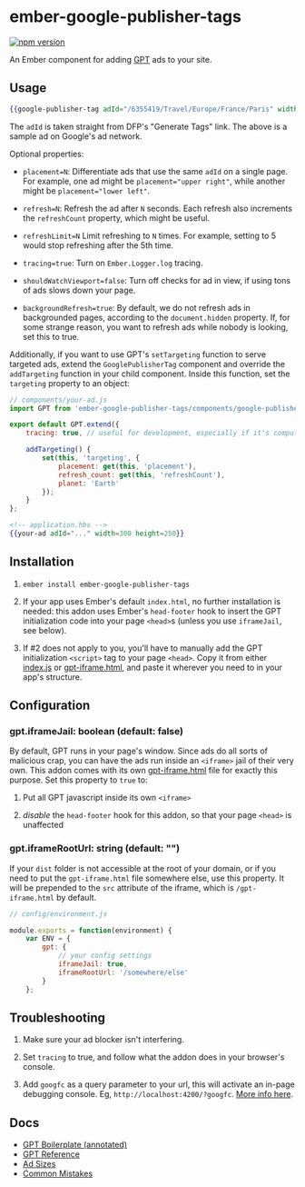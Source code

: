 # ember-google-publisher-tags

[![npm version](https://badge.fury.io/js/ember-google-publisher-tags.svg)](https://badge.fury.io/js/ember-google-publisher-tags)

An Ember component for adding [GPT](https://support.google.com/dfp_sb/answer/1649768?hl=en)
ads to your site.

## Usage

```hbs
{{google-publisher-tag adId="/6355419/Travel/Europe/France/Paris" width=300 height=250}}
```

The `adId` is taken straight from DFP's "Generate Tags" link. The above is a
sample ad on Google's ad network.

Optional properties:

* `placement=N`: Differentiate ads that use the same `adId` on a single page.
  For example, one ad might be `placement="upper right"`, while another might be
  `placement="lower left"`.

* `refresh=N`: Refresh the ad after `N` seconds. Each refresh also increments
  the `refreshCount` property, which might be useful.

* `refreshLimit=N` Limit refreshing to `N` times. For example, setting to 5 would
  stop refreshing after the 5th time.

* `tracing=true`: Turn on `Ember.Logger.log` tracing.

* `shouldWatchViewport=false`: Turn off checks for ad in view, if using tons of
  ads slows down your page.

* `backgroundRefresh=true`: By default, we do not refresh ads in backgrounded pages,
  according to the `document.hidden` property. If, for some strange reason, you
  want to refresh ads while nobody is looking, set this to true.

Additionally, if you want to use GPT's `setTargeting` function to serve targeted
ads, extend the `GooglePublisherTag` component and override the `addTargeting`
function in your child component. Inside this function, set the `targeting`
property to an object:

```js
// components/your-ad.js
import GPT from 'ember-google-publisher-tags/components/google-publisher-tag';

export default GPT.extend({
    tracing: true, // useful for development, especially if it's computed

    addTargeting() {
        set(this, 'targeting', {
            placement: get(this, 'placement'),
            refresh_count: get(this, 'refreshCount'),
            planet: 'Earth'
        });
    }
};
```

```hbs
<!-- application.hbs -->
{{your-ad adId="..." width=300 height=250}}
```

## Installation

1. `ember install ember-google-publisher-tags`

2. If your app uses Ember's default `index.html`, no further installation is needed: this
  addon uses Ember's `head-footer` hook to insert the GPT initialization code into your
  page `<head>`s (unless you use `iframeJail`, see below).

3. If #2 does not apply to you, you'll have to manually add the GPT initialization
  `<script>` tag to your page `<head>`. Copy it from either [index.js](index.js) or
  [gpt-iframe.html](public/gpt-iframe.html), and paste it wherever you need to
  in your app's structure.

## Configuration

### gpt.iframeJail: boolean (default: false)

By default, GPT runs in your page's window. Since ads do all sorts of
malicious crap, you can have the ads run inside an `<iframe>` jail of their
very own. This addon comes with its own [gpt-iframe.html](public/gpt-iframe.html) file
for exactly this purpose. Set this property to `true` to:

1. Put all GPT javascript inside its own `<iframe>`

2. *disable* the `head-footer` hook for this addon, so that your page `<head>` is
unaffected

### gpt.iframeRootUrl: string (default: "")

If your `dist` folder is not accessible at the root of your domain, or if you need to
put the `gpt-iframe.html` file somewhere else, use this property. It will be prepended
to the `src` attribute of the iframe, which is `/gpt-iframe.html` by default.

```js
// config/environment.js

module.exports = function(environment) {
    var ENV = {
        gpt: {
            // your config settings
            iframeJail: true,
            iframeRootUrl: '/somewhere/else'
        }
    };
```

## Troubleshooting

1. Make sure your ad blocker isn't interfering.

2. Set `tracing` to true, and follow what the addon does in your browser's console.

3. Add `googfc` as a query parameter to your url, this will activate an in-page
debugging console. Eg, `http://localhost:4200/?googfc`. [More info here](https://support.google.com/dfp_sb/answer/181070?hl=en).

## Docs

* [GPT Boilerplate (annotated)](https://support.google.com/dfp_premium/answer/1638622?hl=en&ref_topic=4389931)
* [GPT Reference](https://developers.google.com/doubleclick-gpt/reference)
* [Ad Sizes](https://support.google.com/adsense/answer/185666)
* [Common Mistakes](https://developers.google.com/doubleclick-gpt/common_implementation_mistakes)
